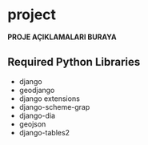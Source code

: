 # project

**PROJE AÇIKLAMALARI BURAYA**

## Required Python Libraries
- django
- geodjango 
- django extensions
- django-scheme-grap
- django-dia
- geojson
- django-tables2

